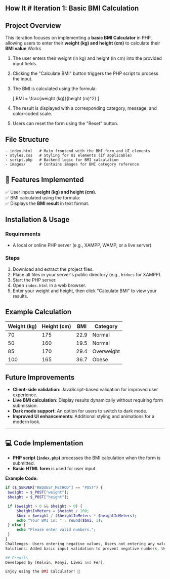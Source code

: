 ## How It # Iteration 1: Basic BMI Calculation

## **Project Overview**

This iteration focuses on implementing a **basic BMI Calculator** in PHP, allowing users to enter their **weight (kg) and height (cm)** to calculate their **BMI value**.Works
1. The user enters their weight (in kg) and height (in cm) into the provided input fields.
2. Clicking the "Calculate BMI" button triggers the PHP script to process the input.
3. The BMI is calculated using the formula:

   \[ BMI = \frac{weight (kg)}{height (m)^2} \]

4. The result is displayed with a corresponding category, message, and color-coded scale.
5. Users can reset the form using the "Reset" button.

## File Structure
```
- index.html   # Main frontend with the BMI form and UI elements
- styles.css   # Styling for UI elements (if applicable)
- script.php   # Backend logic for BMI calculation
- images/      # Contains images for BMI category reference
```

## **🚀 Features Implemented**
✅ User inputs **weight (kg) and height (cm)**.  
✅ BMI calculated using the formula:  
✅ Displays the **BMI result** in text format.  

## Installation & Usage
### Requirements
- A local or online PHP server (e.g., XAMPP, WAMP, or a live server)

### Steps
1. Download and extract the project files.
2. Place all files in your server's public directory (e.g., `htdocs` for XAMPP).
3. Start the PHP server.
4. Open `index.html` in a web browser.
5. Enter your weight and height, then click "Calculate BMI" to view your results.

## Example Calculation
| Weight (kg) | Height (cm) | BMI  | Category   |
|------------|------------|------|------------|
| 70         | 175        | 22.9 | Normal     |
| 50         | 160        | 19.5 | Normal     |
| 85         | 170        | 29.4 | Overweight |
| 100        | 165        | 36.7 | Obese      |

## Future Improvements
- **Client-side validation**: JavaScript-based validation for improved user experience.
- **Live BMI calculation**: Display results dynamically without requiring form submission.
- **Dark mode support**: An option for users to switch to dark mode.
- **Improved UI enhancements**: Additional styling and animations for a modern look.

---

## **💻 Code Implementation**
- **PHP script (`index.php`)** processes the BMI calculation when the form is submitted.
- **Basic HTML form** is used for user input.

**Example Code:**
```php
if ($_SERVER["REQUEST_METHOD"] == "POST") {
 $weight = $_POST["weight"];
 $height = $_POST["height"];

 if ($weight > 0 && $height > 0) {
     $heightInMeters = $height / 100;
     $bmi = $weight / ($heightInMeters * $heightInMeters);
     echo "Your BMI is: " . round($bmi, 1);
 } else {
     echo "Please enter valid numbers.";
 }
}
Challenges: Users entering negative values, Users not entering any value
Solutions: Added basic input validation to prevent negative numbers, Used required attribute in <input> fields

## Credits
Developed by [Kelvin, Renyi, Liwei and Fer].

Enjoy using the BMI Calculator! 🚀

